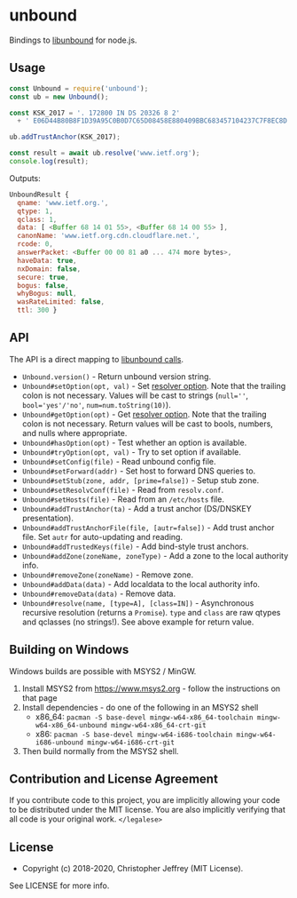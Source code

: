 # unbound

Bindings to [libunbound] for node.js.

## Usage

``` js
const Unbound = require('unbound');
const ub = new Unbound();

const KSK_2017 = '. 172800 IN DS 20326 8 2'
  + ' E06D44B80B8F1D39A95C0B0D7C65D08458E880409BBC683457104237C7F8EC8D';

ub.addTrustAnchor(KSK_2017);

const result = await ub.resolve('www.ietf.org');
console.log(result);
```

Outputs:

``` js
UnboundResult {
  qname: 'www.ietf.org.',
  qtype: 1,
  qclass: 1,
  data: [ <Buffer 68 14 01 55>, <Buffer 68 14 00 55> ],
  canonName: 'www.ietf.org.cdn.cloudflare.net.',
  rcode: 0,
  answerPacket: <Buffer 00 00 81 a0 ... 474 more bytes>,
  haveData: true,
  nxDomain: false,
  secure: true,
  bogus: false,
  whyBogus: null,
  wasRateLimited: false,
  ttl: 300 }
```

## API

The API is a direct mapping to [libunbound calls][header].

- `Unbound.version()` - Return unbound version string.
- `Unbound#setOption(opt, val)` - Set [resolver option][conf]. Note that the
  trailing colon is not necessary. Values will be cast to strings (`null=''`,
  `bool='yes'/'no'`, `num=num.toString(10)`).
- `Unbound#getOption(opt)` - Get [resolver option][conf]. Note that the
  trailing colon is not necessary. Return values will be cast to bools,
  numbers, and nulls where appropriate.
- `Unbound#hasOption(opt)` - Test whether an option is available.
- `Unbound#tryOption(opt, val)` - Try to set option if available.
- `Unbound#setConfig(file)` - Read unbound config file.
- `Unbound#setForward(addr)` - Set host to forward DNS queries to.
- `Unbound#setStub(zone, addr, [prime=false])` - Setup stub zone.
- `Unbound#setResolvConf(file)` - Read from `resolv.conf`.
- `Unbound#setHosts(file)` - Read from an `/etc/hosts` file.
- `Unbound#addTrustAnchor(ta)` - Add a trust anchor (DS/DNSKEY presentation).
- `Unbound#addTrustAnchorFile(file, [autr=false])` - Add trust anchor file.
  Set `autr` for auto-updating and reading.
- `Unbound#addTrustedKeys(file)` - Add bind-style trust anchors.
- `Unbound#addZone(zoneName, zoneType)` - Add a zone to the local authority
  info.
- `Unbound#removeZone(zoneName)` - Remove zone.
- `Unbound#addData(data)` - Add localdata to the local authority info.
- `Unbound#removeData(data)` - Remove data.
- `Unbound#resolve(name, [type=A], [class=IN])` - Asynchronous recursive
  resolution (returns a `Promise`). `type` and `class` are raw qtypes and
  qclasses (no strings!). See above example for return value.

## Building on Windows

Windows builds are possible with MSYS2 / MinGW.

1. Install MSYS2 from https://www.msys2.org - follow the instructions on that page
2. Install dependencies - do one of the following in an MSYS2 shell
   - x86_64: `pacman -S base-devel mingw-w64-x86_64-toolchain mingw-w64-x86_64-unbound mingw-w64-x86_64-crt-git`
   - x86: `pacman -S base-devel mingw-w64-i686-toolchain mingw-w64-i686-unbound mingw-w64-i686-crt-git`
3. Then build normally from the MSYS2 shell.

## Contribution and License Agreement

If you contribute code to this project, you are implicitly allowing your code
to be distributed under the MIT license. You are also implicitly verifying that
all code is your original work. `</legalese>`

## License

- Copyright (c) 2018-2020, Christopher Jeffrey (MIT License).

See LICENSE for more info.

[libunbound]: https://www.unbound.net/
[header]: https://github.com/NLnetLabs/unbound/blob/master/libunbound/unbound.h
[conf]: https://www.unbound.net/documentation/unbound.conf.html
